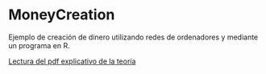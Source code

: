 # MoneyCreation
Ejemplo de creación de dinero utilizando redes de ordenadores y mediante un programa en R.


[Lectura del pdf explicativo de la teoría](pdf/ThreadReader_0_alen_manu_1540453101177638915.pdf)
